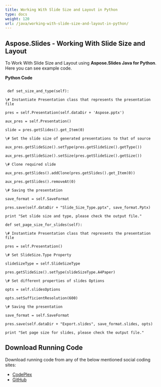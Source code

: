 ```yaml
---
title: Working With Slide Size and Layout in Python
type: docs
weight: 120
url: /java/working-with-slide-size-and-layout-in-python/
---
```


## **Aspose.Slides - Working With Slide Size and Layout**
To Work With Slide Size and Layout using **Aspose.Slides Java for Python**. Here you can see example code.

**Python Code**

```

 def set_size_and_type(self):

\# Instantiate Presentation class that represents the presentation file

pres = self.Presentation(self.dataDir + 'Aspose.pptx')

aux_pres = self.Presentation()

slide = pres.getSlides().get_Item(0)

\# Set the slide size of generated presentations to that of source

aux_pres.getSlideSize().setType(pres.getSlideSize().getType())

aux_pres.getSlideSize().setSize(pres.getSlideSize().getSize())

\# Clone required slide

aux_pres.getSlides().addClone(pres.getSlides().get_Item(0))

aux_pres.getSlides().removeAt(0)

\# Saving the presentation

save_format = self.SaveFormat

pres.save(self.dataDir + "Slide_Size_Type.pptx", save_format.Pptx)

print "Set slide size and type, please check the output file."

def set_page_size_for_slides(self):

\# Instantiate Presentation class that represents the presentation file

pres = self.Presentation()

\# Set SlideSize.Type Property

slideSizeType = self.SlideSizeType

pres.getSlideSize().setType(slideSizeType.A4Paper)

\# Set different properties of slides Options

opts = self.slidesOptions

opts.setSufficientResolution(600)

\# Saving the presentation

save_format = self.SaveFormat

pres.save(self.dataDir + "Export.slides", save_format.slides, opts)

print "Set page size for slides, please check the output file."

```
## **Download Running Code**
Download running code from any of the below mentioned social coding sites:

- [CodePlex](https://asposeslidesjavapython.codeplex.com/releases/view/620922)
- [GitHub](https://github.com/aspose-slides/Aspose.Slides-for-Java/releases/tag/Aspose.Slides_Java_for_Python-v1.0)
